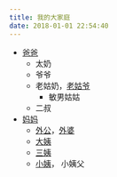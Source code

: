 ```yaml
---
title: 我的大家庭
date: 2018-01-01 22:54:40
---
```

- [爸爸](/tags/爸爸)
  - 太奶
  - 爷爷
  - 老姑奶，[老姑爷](/tags/老姑爷)
    - 敏男姑姑
  - 二叔
- [妈妈](/tags/妈妈)
  - [外公](/tags/外公)，[外婆](/tags/外婆)
  - [大姨](/tags/大姨)
  - [三姨](/tags/三姨)
  - [小姨](/tags/小姨)， 小姨父